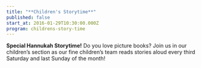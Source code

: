 ```yaml
---
title: "**Children's Storytime**"
published: false
start_at: 2016-01-29T10:30:00.000Z
program: childrens-story-time
---
```

**Special Hannukah Storytime!**
Do you love picture books? Join us in our children’s section as our fine children’s team reads stories aloud every third Saturday and last Sunday of the month!